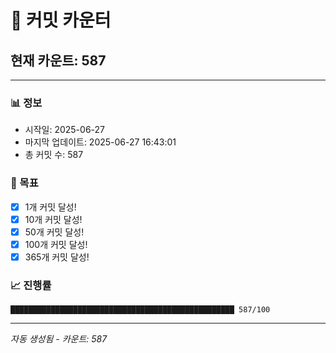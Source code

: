 # 🔢 커밋 카운터

## 현재 카운트: 587

---

### 📊 정보
- 시작일: 2025-06-27
- 마지막 업데이트: 2025-06-27 16:43:01
- 총 커밋 수: 587

### 🎯 목표
- [x] 1개 커밋 달성!
- [x] 10개 커밋 달성!
- [x] 50개 커밋 달성!
- [x] 100개 커밋 달성!
- [x] 365개 커밋 달성!

### 📈 진행률
```
██████████████████████████████████████████████████ 587/100
```

---
*자동 생성됨 - 카운트: 587*
